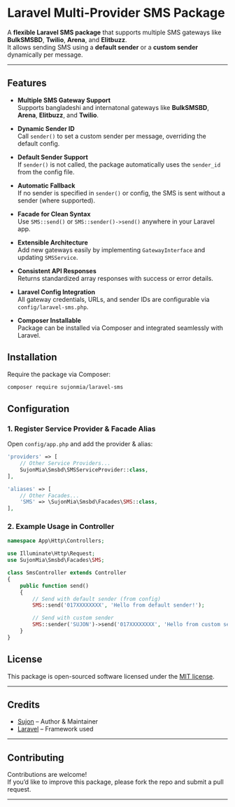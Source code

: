 # Laravel Multi-Provider SMS Package

A **flexible Laravel SMS package** that supports multiple SMS gateways like **BulkSMSBD**, **Twilio**, **Arena**, and **Elitbuzz**.  
It allows sending SMS using a **default sender** or a **custom sender** dynamically per message.

---

## Features

- **Multiple SMS Gateway Support**  
  Supports bangladeshi and internatonal gateways like **BulkSMSBD**, **Arena**, **Elitbuzz**, and **Twilio**.

- **Dynamic Sender ID**  
  Call `sender()` to set a custom sender per message, overriding the default config.

- **Default Sender Support**  
  If `sender()` is not called, the package automatically uses the `sender_id` from the config file.

- **Automatic Fallback**  
  If no sender is specified in `sender()` or config, the SMS is sent without a sender (where supported).

- **Facade for Clean Syntax**  
  Use `SMS::send()` or `SMS::sender()->send()` anywhere in your Laravel app.

- **Extensible Architecture**  
  Add new gateways easily by implementing `GatewayInterface` and updating `SMSService`.

- **Consistent API Responses**  
  Returns standardized array responses with success or error details.

- **Laravel Config Integration**  
  All gateway credentials, URLs, and sender IDs are configurable via `config/laravel-sms.php`.

- **Composer Installable**  
  Package can be installed via Composer and integrated seamlessly with Laravel.


## Installation

Require the package via Composer:

```bash
composer require sujonmia/laravel-sms
```

## Configuration

### 1. Register Service Provider & Facade Alias

Open `config/app.php` and add the provider & alias:

```php
'providers' => [
    // Other Service Providers...
    SujonMia\Smsbd\SMSServiceProvider::class,
],

'aliases' => [
    // Other Facades...
    'SMS' => \SujonMia\Smsbd\Facades\SMS::class,
],
```

### 2. Example Usage in Controller

```php
namespace App\Http\Controllers;

use Illuminate\Http\Request;
use SujonMia\Smsbd\Facades\SMS;

class SmsController extends Controller
{
    public function send()
    {
        // Send with default sender (from config)
        SMS::send('017XXXXXXXX', 'Hello from default sender!');

        // Send with custom sender
        SMS::sender('SUJON')->send('017XXXXXXXX', 'Hello from custom sender!');
    }
}
```

## License

This package is open-sourced software licensed under the [MIT license](LICENSE).

---

## Credits

- [Sujon](https://github.com/sujonmia019) – Author & Maintainer  
- [Laravel](https://laravel.com) – Framework used  

---

## Contributing

Contributions are welcome!  
If you’d like to improve this package, please fork the repo and submit a pull request.  

---
